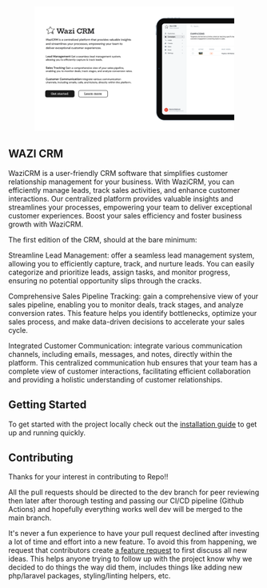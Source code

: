 <p align="center"><a href="#" target="_blank"><img src="hero.png" width="400" alt="SpaceYaTech Logo"></a></p>

## WAZI CRM

WaziCRM is a user-friendly CRM software that simplifies customer relationship management for your business. With WaziCRM, you can efficiently manage leads, track sales activities, and enhance customer interactions. Our centralized platform provides valuable insights and streamlines your processes, empowering your team to deliver exceptional customer experiences. Boost your sales efficiency and foster business growth with WaziCRM.

The first edition of the CRM, should at the bare minimum:

Streamline Lead Management: offer a seamless lead management system, allowing you to efficiently capture, track, and nurture leads. You can easily categorize and prioritize leads, assign tasks, and monitor progress, ensuring no potential opportunity slips through the cracks.

Comprehensive Sales Pipeline Tracking: gain a comprehensive view of your sales pipeline, enabling you to monitor deals, track stages, and analyze conversion rates. This feature helps you identify bottlenecks, optimize your sales process, and make data-driven decisions to accelerate your sales cycle.

Integrated Customer Communication: integrate various communication channels, including emails, messages, and notes, directly within the platform. This centralized communication hub ensures that your team has a complete view of customer interactions, facilitating efficient collaboration and providing a holistic understanding of customer relationships.

## Getting Started
 To get started with the project locally check out the [installation guide](https://github.com/SpaceyaTech/Team-Rio-Laravel/.github/INSTALL.md/) to get up and running quickly.

## Contributing
Thanks for your interest in contributing to Repo!! 

All the pull requests should be directed to the dev branch for peer reviewing then later after thorough testing and passing our CI/CD pipeline (Github Actions) and hopefully everything works well  dev will be merged to the main branch.

It's never a fun experience to have your pull request declined after investing a lot of time and effort into a new feature. To avoid this from happening, we request that contributors create [a feature request](https://github.com/thomi/waziCRM/discussions/categories/ideas) to first discuss all new ideas. This helps anyone trying to follow up with the project know why we decided to do things the way did them, includes things like adding new php/laravel packages, styling/linting helpers, etc.
